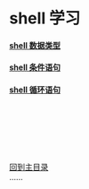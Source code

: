 # shell 学习


#### [shell 数据类型](datetype/Readme.md)

#### [shell 条件语句](condition/Readme.md)

#### [shell 循环语句](loop/Readme.md)



<br />
<br />
<br />
<br />
<br />
 
[回到主目录](../README.md)   
......    


